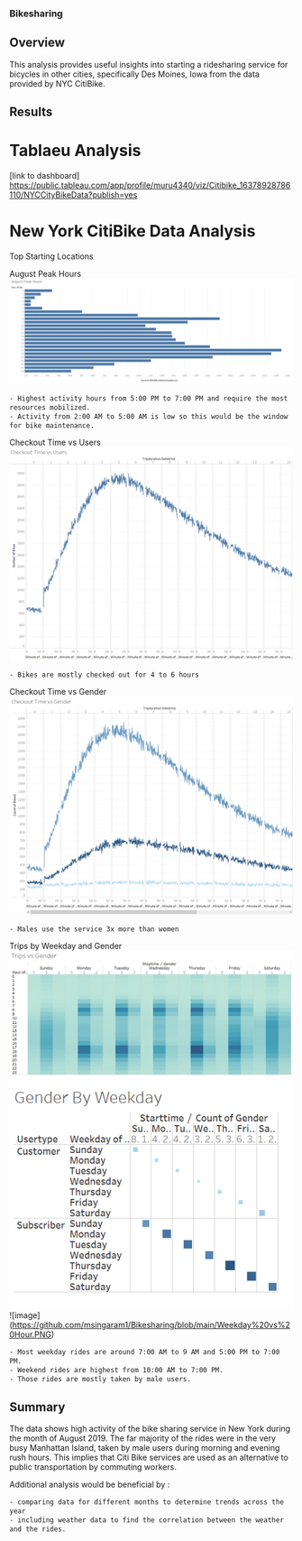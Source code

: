 ### Bikesharing

## Overview 

This analysis provides useful insights into starting a ridesharing service for bicycles in other cities, specifically Des Moines, Iowa from the data provided by NYC CitiBike.

## Results

# Tablaeu Analysis
[link to dashboard] https://public.tableau.com/app/profile/muru4340/viz/Citibike_16378928786110/NYCCityBikeData?publish=yes

# New York CitiBike Data Analysis

Top Starting Locations

August Peak Hours 
![image](https://github.com/msingaram1/Bikesharing/blob/main/August%20Peak%20Hours.PNG)
    
    
    
    - Highest activity hours from 5:00 PM to 7:00 PM and require the most resources mobilized.
    - Activity from 2:00 AM to 5:00 AM is low so this would be the window for bike maintenance.

Checkout Time vs Users
![image](https://github.com/msingaram1/Bikesharing/blob/main/Checkout%20Time%20vs%20Users.PNG)

    - Bikes are mostly checked out for 4 to 6 hours
    
Checkout Time vs Gender
![image](https://github.com/msingaram1/Bikesharing/blob/main/Checkout%20Time%20vs%20Genders.PNG)
    
    
    - Males use the service 3x more than women
    
Trips by Weekday and Gender
    ![image](https://github.com/msingaram1/Bikesharing/blob/main/Trips%20vs%20Gender.PNG)
    ![image](https://github.com/msingaram1/Bikesharing/blob/main/Gender%20by%20Weekday.PNG)
    ![image] (https://github.com/msingaram1/Bikesharing/blob/main/Weekday%20vs%20Hour.PNG)

    
    
    - Most weekday rides are around 7:00 AM to 9 AM and 5:00 PM to 7:00 PM.
    - Weekend rides are highest from 10:00 AM to 7:00 PM.
    - Those rides are mostly taken by male users.
    
## Summary
The data shows high activity of the bike sharing service in New York during the month of August 2019.
The far majority of the rides were in the very busy Manhattan Island, taken by male users during morning and evening rush hours. This implies that Citi Bike services are used as an alternative to public transportation by commuting workers.

Additional analysis would be beneficial by :

    - comparing data for different months to determine trends across the year
    - including weather data to find the correlation between the weather and the rides.



   
